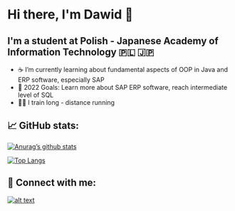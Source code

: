 # Hi there, I'm Dawid 👋 
  
## I'm a student at Polish - Japanese Academy of Information Technology 🇵🇱 🇯🇵

- ☕ I’m currently learning about fundamental aspects of OOP in Java and ERP software, especially SAP
- 💫 2022 Goals: Learn more about SAP ERP software, reach intermediate level of SQL
- 🏃‍♂️ I train long - distance running

##  📈 GitHub stats:

[![Anurag’s github stats](https://github-readme-stats.vercel.app/api?username=dawidsado)](https://github.com/dawidsado)

[![Top Langs](https://github-readme-stats.vercel.app/api/top-langs/?username=dawidsado&layout=compact)](https://github.com/dawidsado)

##  🤝 Connect with me:

[![alt text][1.1]][1]

[1.1]: https://cdn-icons.flaticon.com/png/512/2504/premium/2504923.png?token=exp=1656244792~hmac=a932c8c009f584098e5f6fd432b37429 (linkedin icon)
[1]: https://www.linkedin.com/in/dawid-sadownik-429468236/
